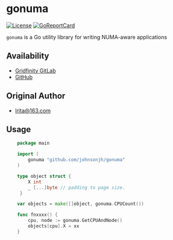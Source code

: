 # gonuma

[![License](http://img.shields.io/badge/license-mit-blue.svg)](https://raw.githubusercontent.com/johnsonjh/gonuma/master/LICENSE)
[![GoReportCard](https://goreportcard.com/badge/github.com/johnsonjh/gonuma)](https://goreportcard.com/report/github.com/johnsonjh/gonuma)

`gonuma` is a Go utility library for writing NUMA-aware applications


## Availability
  *  [Gridfinity GitLab](https://gitlab.gridfinity.com/jeff/go-numa)
  *  [GitHub](https://github.com/johnsonjh/gonuma)


## Original Author

* [lrita@163.com](https://github.com/lrita/numa)


## Usage

```go
	package main

	import (
		gonuma "github.com/johnsonjh/gonuma"
	)

	type object struct {
		X int
		_ [...]byte // padding to page size.
	 }

	var objects = make([]object, gonuma.CPUCount())

	func fnxxxx() {
		cpu, node := gonuma.GetCPUAndNode()
		objects[cpu].X = xx
	}
```

